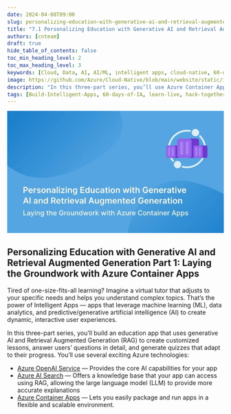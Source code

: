 ```yaml
---
date: 2024-04-08T09:00
slug: personalizing-education-with-generative-ai-and-retrieval-augmented-generation-1
title: "7.1 Personalizing Education with Generative AI and Retrieval Augmented Generation Part 1"
authors: [cnteam]
draft: true
hide_table_of_contents: false
toc_min_heading_level: 2
toc_max_heading_level: 3
keywords: [Cloud, Data, AI, AI/ML, intelligent apps, cloud-native, 60-days, enterprise apps, digital experiences, app modernization, serverless, ai apps]
image: https://github.com/Azure/Cloud-Native/blob/main/website/static/img/ogImage.png
description: "In this three-part series, you’ll use Azure Container Apps, Azure OpenAI Service, and Retrieval Augmented Generation to create a personal tutor chatbot that dynamically adjusts educational materials and quizzes based on user interactions. This article shows how to set up the core Azure AI services required to build your Intelligent App." 
tags: [Build-Intelligent-Apps, 60-days-of-IA, learn-live, hack-together, community-buzz, ask-the-expert, azure-kubernetes-service, azure-functions, azure-openai, azure-container-apps, azure-cosmos-db, github-copilot, github-codespaces, github-actions]
---
```


<head> 
  <meta property="og:url" content="https://azure.github.io/cloud-native/60daysofia/personalizing-education-with-generative-ai-and-retrieval-augmented-generation-1"/>
  <meta property="og:type" content="website"/> 
  <meta property="og:title" content="Build Intelligent Apps | AI Apps on Azure"/> 
  <meta property="og:description" content="In this three-part series, you’ll use Azure Container Apps, Azure OpenAI Service, and Retrieval Augmented Generation to create a personal tutor chatbot that dynamically adjusts educational materials and quizzes based on user interactions. This article shows how to set up the core Azure AI services required to build your Intelligent App."/> 
  <meta property="og:image" content="https://github.com/Azure/Cloud-Native/blob/main/website/static/img/ogImage.png"/> 
  <meta name="twitter:url" content="https://azure.github.io/Cloud-Native/60daysofIA/personalizing-education-with-generative-ai-and-retrieval-augmented-generation-1" /> 
  <meta name="twitter:title" content="Build Intelligent Apps | AI Apps on Azure" />
 <meta name="twitter:description" content="In this three-part series, you’ll use Azure Container Apps, Azure OpenAI Service, and Retrieval Augmented Generation to create a personal tutor chatbot that dynamically adjusts educational materials and quizzes based on user interactions. This article shows how to set up the core Azure AI services required to build your Intelligent App." />
  <meta name="twitter:image" content="https://azure.github.io/Cloud-Native/img/ogImage.png" /> 
  <meta name="twitter:card" content="summary_large_image" /> 
  <meta name="twitter:creator" content="@devanshidiaries" /> 
  <link rel="canonical" href="https://azure.github.io/Cloud-Native/60daysofIA/personalizing-education-with-generative-ai-and-retrieval-augmented-generation-1" /> 
</head> 

<!-- End METADATA -->

![Graphic of three blocks, surrounded by a circle in the top right corner. At the bottom of the graphic is text that reads, "Personalizing Education with Generative AI and Retrieval Augmented Generation: Laying the Groundwork with Azure Container Apps.](../../static/img/60-days-of-ia/blogs/2024-04-08/7-1-1.jpeg)

## Personalizing Education with Generative AI and Retrieval Augmented Generation Part 1: Laying the Groundwork with Azure Container Apps

Tired of one-size-fits-all learning? Imagine a virtual tutor that adjusts to your specific needs and helps you understand complex topics. That’s the power of Intelligent Apps — apps that leverage machine learning (ML), data analytics, and predictive/generative artificial intelligence (AI) to create dynamic, interactive user experiences.

In this three-part series, you’ll build an education app that uses generative AI and Retrieval Augmented Generation (RAG) to create customized lessons, answer users’ questions in detail, and generate quizzes that adapt to their progress. You’ll use several exciting Azure technologies:

* [Azure OpenAI Service](https://azure.microsoft.com/products/ai-services/openai-service?ocid=buildia24_60days_blogs) — Provides the core AI capabilities for your app
* [Azure AI Search](https://azure.microsoft.com/products/ai-services/ai-search?ocid=buildia24_60days_blogs) — Offers a knowledge base that your app can access using RAG, allowing the large language model (LLM) to provide more accurate explanations
* [Azure Container Apps](https://azure.microsoft.com/products/container-apps?ocid=buildia24_60days_blogs) — Lets you easily package and run apps in a flexible and scalable environment.









